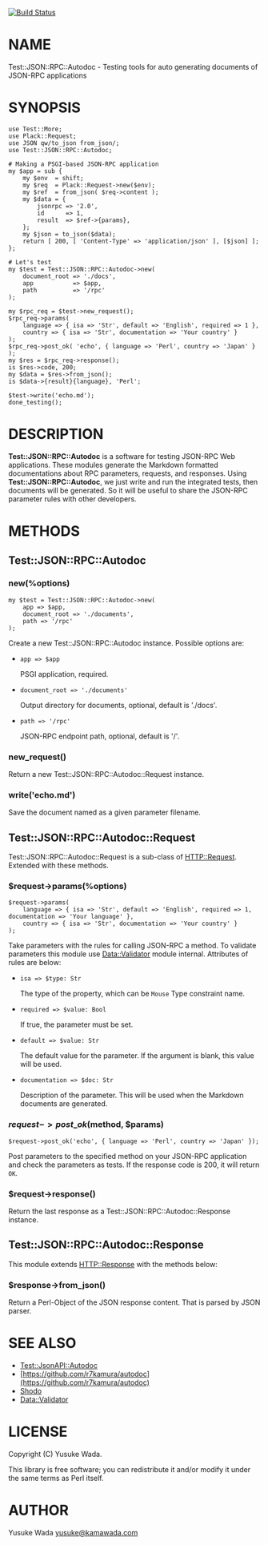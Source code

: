 [![Build Status](https://travis-ci.org/yusukebe/Test-JSON-RPC-Autodoc.svg?branch=master)](https://travis-ci.org/yusukebe/Test-JSON-RPC-Autodoc)
# NAME

Test::JSON::RPC::Autodoc - Testing tools for auto generating documents of JSON-RPC applications

# SYNOPSIS

    use Test::More;
    use Plack::Request;
    use JSON qw/to_json from_json/;
    use Test::JSON::RPC::Autodoc;

    # Making a PSGI-based JSON-RPC application
    my $app = sub {
        my $env  = shift;
        my $req  = Plack::Request->new($env);
        my $ref  = from_json( $req->content );
        my $data = {
            jsonrpc => '2.0',
            id      => 1,
            result  => $ref->{params},
        };
        my $json = to_json($data);
        return [ 200, [ 'Content-Type' => 'application/json' ], [$json] ];
    };

    # Let's test
    my $test = Test::JSON::RPC::Autodoc->new(
        document_root => './docs',
        app           => $app,
        path          => '/rpc'
    );

    my $rpc_req = $test->new_request();
    $rpc_req->params(
        language => { isa => 'Str', default => 'English', required => 1 },
        country => { isa => 'Str', documentation => 'Your country' }
    );
    $rpc_req->post_ok( 'echo', { language => 'Perl', country => 'Japan' } );
    my $res = $rpc_req->response();
    is $res->code, 200;
    my $data = $res->from_json();
    is $data->{result}{language}, 'Perl';

    $test->write('echo.md');
    done_testing();

# DESCRIPTION

**Test::JSON::RPC::Autodoc** is a software for testing JSON-RPC Web applications. These modules generate the Markdown formatted documentations about RPC parameters, requests, and responses. Using **Test::JSON::RPC::Autodoc**, we just write and run the integrated tests, then documents will be generated. So it will be useful to share the JSON-RPC parameter rules with other developers.

# METHODS

## Test::JSON::RPC::Autodoc

### **new(%options)**

    my $test = Test::JSON::RPC::Autodoc->new(
        app => $app,
        document_root => './documents',
        path => '/rpc'
    );

Create a new Test::JSON::RPC::Autodoc instance. Possible options are:

- `app => $app`

    PSGI application, required.

- `document_root => './documents'`

    Output directory for documents, optional, default is './docs'.

- `path => '/rpc'`

    JSON-RPC endpoint path, optional, default is '/'.

### **new\_request()**

Return a new Test::JSON::RPC::Autodoc::Request instance.

### **write('echo.md')**

Save the document named as a given parameter filename.

## Test::JSON::RPC::Autodoc::Request

Test::JSON::RPC::Autodoc::Request is a sub-class of [HTTP::Request](https://metacpan.org/pod/HTTP::Request). Extended with these methods.

### **$request->params(%options)**

    $request->params(
        language => { isa => 'Str', default => 'English', required => 1, documentation => 'Your language' },
        country => { isa => 'Str', documentation => 'Your country' }
    );

Take parameters with the rules for calling JSON-RPC a method.
To validate parameters this module use [Data::Validator](https://metacpan.org/pod/Data::Validator) module internal.
Attributes of rules are below:

- `isa => $type: Str`

    The type of the property, which can be `Mouse` Type constraint name.

- `required => $value: Bool`

    If true, the parameter must be set.

- `default => $value: Str`

    The default value for the parameter. If the argument is blank, this value will be used.

- `documentation => $doc: Str`

    Description of the parameter. This will be used when the Markdown documents are generated.

### **$request->post\_ok($method, $params)**

    $request->post_ok('echo', { language => 'Perl', country => 'Japan' });

Post parameters to the specified method on your JSON-RPC application and check the parameters as tests.
If the response code is 200, it will return `OK`.

### **$request->response()**

Return the last response as a Test::JSON::RPC::Autodoc::Response instance.

## Test::JSON::RPC::Autodoc::Response

This module extends [HTTP::Response](https://metacpan.org/pod/HTTP::Response) with the methods below:

### **$response->from\_json()**

Return a Perl-Object of the JSON response content. That is parsed by JSON parser.

# SEE ALSO

- [Test::JsonAPI::Autodoc](https://metacpan.org/pod/Test::JsonAPI::Autodoc)
- [https://github.com/r7kamura/autodoc](https://github.com/r7kamura/autodoc)
- [Shodo](https://metacpan.org/pod/Shodo)
- [Data::Validator](https://metacpan.org/pod/Data::Validator)

# LICENSE

Copyright (C) Yusuke Wada.

This library is free software; you can redistribute it and/or modify
it under the same terms as Perl itself.

# AUTHOR

Yusuke Wada <yusuke@kamawada.com>
